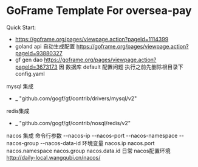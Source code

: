 # GoFrame Template For oversea-pay

Quick Start: 
- https://goframe.org/pages/viewpage.action?pageId=1114399
- goland api 自动生成配置 https://goframe.org/pages/viewpage.action?pageId=93880327
- gf gen dao https://goframe.org/pages/viewpage.action?pageId=3673173  因 数据库 default 配置问题 执行之前先删除根目录下 config.yaml 

mysql 集成
- _ "github.com/gogf/gf/contrib/drivers/mysql/v2"
    
redis集成
- _ "github.com/gogf/gf/contrib/nosql/redis/v2"

nacos 集成
命令行参数
--nacos-ip
--nacos-port
--nacos-namespace
--nacos-group
--nacos-data-id
环境变量
nacos.ip
nacos.port
nacos.namespace
nacos.group
nacos.data.id
日常 nacos配置环境
http://daily-local.wangqubi.cn/nacos/